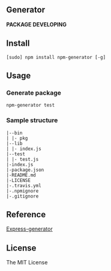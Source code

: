 Generator
---

**PACKAGE DEVELOPING**

## Install

```
[sudo] npm install npm-generator [-g]
```

## Usage

### Generate package

```
npm-generator test
```

### Sample structure

```
|--bin
| |- pkg
|--lib
| |- index.js
|--test
| |- test.js
|-index.js
|-package.json
|-README.md
|-LICENSE
|-.travis.yml
|-.npmignore
|-.gitignore
```

## Reference

[Express-generator](https://github.com/expressjs/generator)

## License

The MIT License
